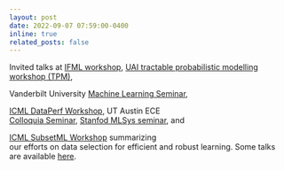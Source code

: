 ```yaml
---
layout: post
date: 2022-09-07 07:59:00-0400
inline: true
related_posts: false
---
```


<!-- A simple inline announcement with Markdown emoji! :sparkles: :smile: -->

Invited talks at [IFML workshop](https://ifml-uw.github.io/IFML-Workshop-2023/), [UAI tractable probabilistic modelling workshop (TPM)](https://tractable-probabilistic-modeling.github.io/tpm2022/), <br />
<!-- <a href="https://youtu.be/0XOlT8afiWE"><img src="assets/img/youtube3.png" alt="Watch" style="width:33px;height:30px"></a>,  -->
Vanderbilt University [Machine Learning Seminar](https://www.youtube.com/playlist?list=PLExMLJgvoXpizhYU-phqbTFiRNNkICJ_L), 
<!-- <a href="https://www.youtube.com/watch?v=LszEyqfhW3I&list=PLExMLJgvoXpizhYU-phqbTFiRNNkICJ_L&index=17"><img src="assets/img/youtube3.png" alt="Watch" style="width:33px;height:30px"></a>, -->
[ICML DataPerf Workshop](https://sites.google.com/view/dataperf2022), UT Austin ECE <br />
[Colloquia Seminar](https://www.ece.utexas.edu/events/efficient-and-robust-learning-massive-datasets), [Stanfod MLSys seminar](https://mlsys.stanford.edu/), and
<!-- <a href="https://www.youtube.com/watch?v=Bmn8SNojTlA"><img src="assets/img/youtube3.png" alt="Watch" style="width:33px;height:30px"></a> -->
[ICML SubsetML Workshop](https://sites.google.com/view/sparsity-workshop-2021) summarizing <br /> our efforts on data selection for efficient and robust learning. Some talks are available [here](http://127.0.0.1:4000/teaching/).
